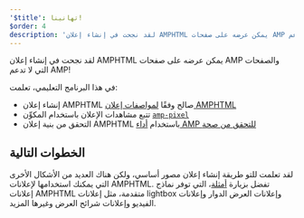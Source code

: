 ```yaml
---
'$title': تهانينا!
$order: 4
description: 'لقد نجحت في إنشاء إعلان AMPHTML يمكن عرضه على صفحات AMP والصفحات التي لا تدعم AMP! في هذا البرنامج التعليمي، تعلمت: إنشاء إعلان AMPHTML صالح وفقًا لـ ...'
---
```


لقد نجحت في إنشاء إعلان AMPHTML يمكن عرضه على صفحات AMP والصفحات التي لا تدعم AMP!

في هذا البرنامج التعليمي، تعلمت:

- إنشاء إعلان AMPHTML صالح وفقًا [لمواصفات إعلان AMPHTML](../../../../documentation/guides-and-tutorials/learn/a4a_spec.md)
- تتبع مشاهدات الإعلان باستخدام المكوِّن [`amp-pixel`](../../../../documentation/components/reference/amp-pixel.md)
- التحقق من بنية إعلان AMPHTML باستخدام [أداء AMP للتحقق من صحة](https://validator.ampproject.org/#htmlFormat=AMP4ADS)

## الخطوات التالية

لقد تعلمت للتو طريقة إنشاء إعلان مصور أساسي، ولكن هناك العديد من الأشكال الأخرى التي يمكنك استخدامها لإعلانات AMPHTML. تفضل بزيارة [أمثلة](../../../../documentation/examples/index.html)، التي توفر نماذج إعلانات AMPHTML متقدمة، مثل إعلانات lightbox وإعلانات العرض الدوار وإعلانات الفيديو وإعلانات شرائح العرض وغيرها المزيد.
